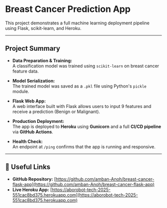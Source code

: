 # Breast Cancer Prediction App

This project demonstrates a full machine learning deployment pipeline using Flask, scikit-learn, and Heroku.

---

## Project Summary

- **Data Preparation & Training:**  
  A classification model was trained using `scikit-learn` on breast cancer feature data.

- **Model Serialization:**  
  The trained model was saved as a `.pkl` file using Python's `pickle` module.

- **Flask Web App:**  
  A web interface built with Flask allows users to input 9 features and receive a prediction (Benign or Malignant).

- **Production Deployment:**  
  The app is deployed to **Heroku** using **Gunicorn** and a full **CI/CD pipeline** via **GitHub Actions**.

- **Health Check:**  
  An endpoint at `/ping` confirms that the app is running and responsive.

---

## 📎 Useful Links

- **GitHub Repository:** [https://github.com/amban-Anoh/breast-cancer-flask-app](https://github.com/amban-Anoh/breast-cancer-flask-app)
- **Live Heroku App:** [https://aborobot-tech-2025-551cac8bd375.herokuapp.com](https://aborobot-tech-2025-551cac8bd375.herokuapp.com)
